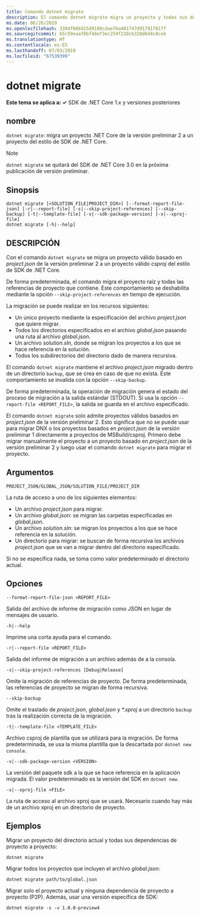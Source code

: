 ```yaml
---
title: Comando dotnet migrate
description: El comando dotnet migrate migra un proyecto y todas sus dependencias.
ms.date: 06/26/2019
ms.openlocfilehash: 3304f666d15d9188cdae76a401747d91791f817f
ms.sourcegitcommit: b5c59eaaf8bf48ef3ec259f228cb328d6d4c0ceb
ms.translationtype: HT
ms.contentlocale: es-ES
ms.lasthandoff: 07/03/2019
ms.locfileid: "67539399"
---
```

# <a name="dotnet-migrate"></a>dotnet migrate

**Este tema se aplica a: ✓** SDK de .NET Core 1.x y versiones posteriores

<!-- todo: uncomment when all CLI commands are reviewed
[!INCLUDE [topic-appliesto-net-core-all](../../../includes/topic-appliesto-net-core-all.md)]
-->

## <a name="name"></a>nombre

`dotnet migrate`: migra un proyecto .NET Core de la versión preliminar 2 a un proyecto del estilo de SDK de .NET Core.

> [!NOTE]
> `dotnet migrate` se quitará del SDK de .NET Core 3.0 en la próxima publicación de versión preliminar.

## <a name="synopsis"></a>Sinopsis

```
dotnet migrate [<SOLUTION_FILE|PROJECT_DIR>] [--format-report-file-json] [-r|--report-file] [-s|--skip-project-references] [--skip-backup] [-t|--template-file] [-v|--sdk-package-version] [-x|--xproj-file]
dotnet migrate [-h|--help]
```

## <a name="description"></a>DESCRIPCIÓN

Con el comando `dotnet migrate` se migra un proyecto válido basado en *project.json* de la versión preliminar 2 a un proyecto válido *csproj* del estilo de SDK de .NET Core.

De forma predeterminada, el comando migra el proyecto raíz y todas las referencias de proyecto que contiene. Este comportamiento se deshabilita mediante la opción `--skip-project-references` en tiempo de ejecución.

La migración se puede realizar en los recursos siguientes:

* Un único proyecto mediante la especificación del archivo *project.json* que quiere migrar.
* Todos los directorios especificados en el archivo *global.json* pasando una ruta al archivo *global.json*.
* Un archivo *solution.sln*, donde se migran los proyectos a los que se hace referencia en la solución.
* Todos los subdirectorios del directorio dado de manera recursiva.

El comando `dotnet migrate` mantiene el archivo *project.json* migrado dentro de un directorio `backup`, que se crea en caso de que no exista. Este comportamiento se invalida con la opción `--skip-backup`.

De forma predeterminada, la operación de migración genera el estado del proceso de migración a la salida estándar (STDOUT). Si usa la opción `--report-file <REPORT_FILE>`, la salida se guarda en el archivo especificado.

El comando `dotnet migrate` solo admite proyectos válidos basados en *project.json* de la versión preliminar 2. Esto significa que no se puede usar para migrar DNX o los proyectos basados en *project.json* de la versión preliminar 1 directamente a proyectos de MSBuild/csproj. Primero debe migrar manualmente el proyecto a un proyecto basado en *project.json* de la versión preliminar 2 y luego usar el comando `dotnet migrate` para migrar el proyecto.

## <a name="arguments"></a>Argumentos

`PROJECT_JSON/GLOBAL_JSON/SOLUTION_FILE/PROJECT_DIR`

La ruta de acceso a uno de los siguientes elementos:

* Un archivo *project.json* para migrar.
* Un archivo *global.json*: se migran las carpetas especificadas en *global.json*.
* Un archivo *solution.sln*: se migran los proyectos a los que se hace referencia en la solución.
* Un directorio para migrar: se buscan de forma recursiva los archivos *project.json* que se van a migrar dentro del directorio especificado.

Si no se especifica nada, se toma como valor predeterminado el directorio actual.

## <a name="options"></a>Opciones

`--format-report-file-json <REPORT_FILE>`

Salida del archivo de informe de migración como JSON en lugar de mensajes de usuario.

`-h|--help`

Imprime una corta ayuda para el comando.

`-r|--report-file <REPORT_FILE>`

Salida del informe de migración a un archivo además de a la consola.

`-s|--skip-project-references [Debug|Release]`

Omite la migración de referencias de proyecto. De forma predeterminada, las referencias de proyecto se migran de forma recursiva.

`--skip-backup`

Omite el traslado de *project.json*, *global.json* y *\*.xproj* a un directorio `backup` tras la realización correcta de la migración.

`-t|--template-file <TEMPLATE_FILE>`

Archivo csproj de plantilla que se utilizará para la migración. De forma predeterminada, se usa la misma plantilla que la descartada por `dotnet new console`.

`-v|--sdk-package-version <VERSION>`

La versión del paquete sdk a la que se hace referencia en la aplicación migrada. El valor predeterminado es la versión del SDK en `dotnet new`.

`-x|--xproj-file <FILE>`

La ruta de acceso al archivo xproj que se usará. Necesario cuando hay más de un archivo xproj en un directorio de proyecto.

## <a name="examples"></a>Ejemplos

Migrar un proyecto del directorio actual y todas sus dependencias de proyecto a proyecto:

`dotnet migrate`

Migrar todos los proyectos que incluyen el archivo *global.json*:

`dotnet migrate path/to/global.json`

Migrar solo el proyecto actual y ninguna dependencia de proyecto a proyecto (P2P). Además, usar una versión específica de SDK:

`dotnet migrate -s -v 1.0.0-preview4`
